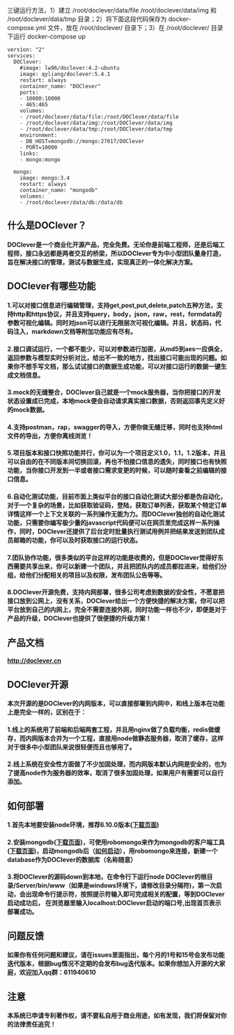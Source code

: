 三键运行方法，1）建立 /root/doclever/data/file /root/doclever/data/img 和 /root/doclever/data/tmp 目录；2）将下面这段代码保存为 docker-compose.yml 文件，放在 /root/doclever/ 目录下；3）在 /root/doclever/ 目录下运行 docker-compose up
```
version: "2"
services:
  DOClever:
    #image: lw96/doclever:4.2-ubuntu
    image: qyliang/doclever:5.4.1
    restart: always
    container_name: "DOClever"
    ports:
    - 10000:10000
    - 465:465
    volumes:
    - /root/doclever/data/file:/root/DOClever/data/file
    - /root/doclever/data/img:/root/DOClever/data/img
    - /root/doclever/data/tmp:/root/DOClever/data/tmp
    environment:
    - DB_HOST=mongodb://mongo:27017/DOClever
    - PORT=10000
    links:
    - mongo:mongo

  mongo:
    image: mongo:3.4
    restart: always
    container_name: "mongodb"
    volumes:
    - /root/doclever/data/db:/data/db
```
## 什么是DOClever？
#### DOClever是一个商业化开源产品，完全免费。无论你是前端工程师，还是后端工程师，接口永远都是两者交互的桥梁，所以DOClever专为中小型团队量身打造，旨在解决接口的管理，测试与数据生成，实现真正的一体化解决方案。
## DOClever有哪些功能
#### 1.可以对接口信息进行编辑管理，支持get,post,put,delete,patch五种方法，支持http和https协议，并且支持query，body，json，raw，rest，formdata的参数可视化编辑。同时对json可以进行无限层次可视化编辑。并且，状态码，代码注入，markdown文档等附加功能应有尽有。
#### 2.接口调试运行，一个都不能少，可以对参数进行加密，从md5到aes一应俱全，返回参数与模型实时分析对比，给出不一致的地方，找出接口可能出现的问题。如果你不想手写文档，那么试试接口的数据生成功能，可以对接口运行的数据一键生成文档信息。
#### 3.mock的无缝整合，DOClever自己就是一个mock服务器，当你把接口的开发状态设置成已完成，本地mock便会自动请求真实接口数据，否则返回事先定义好的mock数据。
#### 4.支持postman，rap，swagger的导入，方便你做无缝迁移，同时也支持html文件的导出，方便你离线浏览！
#### 5.项目版本和接口快照功能并行，你可以为一个项目定义1.0，1.1，1.2版本，并且可以自由的在不同版本间切换回滚，再也不怕接口信息的遗失，同时接口也有快照功能，当你接口开发到一半或者接口需求变更的时候，可以随时查看之前编辑的接口信息。
#### 6.自动化测试功能，目前市面上类似平台的接口自动化测试大部分都是伪自动化，对于一个复杂的场景，比如获取验证码，登陆，获取订单列表，获取某个特定订单详情这样一个上下文关联的一系列操作无能为力。而DOClever独创的自动化测试功能，只需要你编写极少量的javascript代码便可以在网页里完成这样一系列操作，同时，DOClever还提供了后台定时批量执行测试用例并把结果发送到团队成员邮箱的功能，你可以及时获取接口的运行状态。
#### 7.团队协作功能，很多类似的平台这样的功能是收费的，但是DOClever觉得好东西需要共享出来，你可以新建一个团队，并且把团队内的成员都拉进来，给他们分组，给他们分配相关的项目以及权限，发布团队公告等等。
#### 8.DOClever开源免费，支持内网部署，很多公司考虑到数据的安全性，不愿意把接口放到公网上，没有关系，DOClever给出一个方便快捷的解决方案，你可以把平台放到自己的内网上，完全不需要连接外网，同时功能一样也不少，即便是对于产品的升级，DOClever也提供了很便捷的升级方案！
## 产品文档
#### http://doclever.cn
## DOClever开源
#### 本次开源的是DOClever的内网版本，可以直接部署到内网中，和线上版本在功能上是完全一样的，区别在于：
#### 1.线上的系统用了前端和后端两套工程，并且用nginx做了负载均衡，redis做缓存，而内网版本合并为一个工程，直接用node做静态服务器，取消了缓存，这样对于很多中小型团队来说很轻便而且也够用了。
#### 2.线上系统在安全性方面做了不少加固处理，而内网版本默认内网是安全的，也为了提高node作为服务器的效率，取消了很多加固处理，如果用户有需要可以自行添加。
## 如何部署
#### 1.首先本地要安装node环境，推荐6.10.0版本([下载页面](https://nodejs.org/en/))
#### 2.安装mongodb([下载页面](https://www.mongodb.com/))，可使用robomongo来作为mongodb的客户端工具([下载页面](https://robomongo.org/))，启动mongodb后（[如何启动](http://www.open-open.com/lib/view/open1435117403544.html)），用robomongo来连接，新建一个database作为DOClever的数据库（名称随意）
#### 3.将DOClever的源码down到本地，在命令行下运行node DOClever的根目录/Server/bin/www（如果是windows环境下，请修改目录分隔符)，第一次启动，会出现命令行提示符，按照提示符输入即可完成相关的配置，等到DOClever启动成功后， 在浏览器里输入localhost:DOClever启动的端口号,出现首页表示部署成功。
## 问题反馈
#### 如果你有任何问题和建议，请在issues里面指出，每个月的1号和15号会发布功能迭代版本，根据bug情况不定期的会发布bug迭代版本。如果你想加入开源的大家庭，欢迎加入qq群：611940610
## 注意
#### 本系统已申请专利著作权，请不要私自用于商业用途，如有发现，我们将保留对你的法律责任追究！
